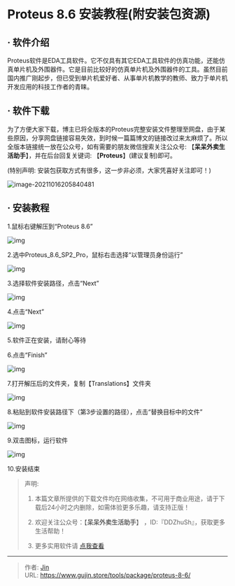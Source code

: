 # Proteus 8.6 安装教程(附安装包资源)


## · 软件介绍
Proteus软件是EDA工具软件。它不仅具有其它EDA工具软件的仿真功能，还能仿真单片机及外围器件。它是目前比较好的仿真单片机及外围器件的工具。虽然目前国内推广刚起步，但已受到单片机爱好者、从事单片机教学的教师、致力于单片机开发应用的科技工作者的青睐。

## · 软件下载
为了方便大家下载，博主已将全版本的Proteus完整安装文件整理至网盘，由于某些原因，分享网盘链接容易失效，到时候一篇篇博文的链接改过来太麻烦了。所以全版本链接统一放在公众号，如有需要的朋友微信搜索关注公众号: 【**呆呆外卖生活助手**】，并在后台回复关键词: 【**Proteus**】(建议复制)即可。

(特别声明: 安装包获取方式有很多，这一步非必须，大家凭喜好关注即可！)

![image-20211016205840481](https://img.gujin.store/img/image-20211016205840481.png)

## · 安装教程

1.鼠标右键解压到“Proteus 8.6”

![img](https://img.gujin.store/img/v2-3ae1f901fc52006ba0603746b0708ab9_720w.png)

2.选中Proteus_8.6_SP2_Pro，鼠标右击选择“以管理员身份运行”

![img](https://img.gujin.store/img/v2-ad08d756d7cb251b091a62f5d573a20e_720w.png)

3.选择软件安装路径，点击“Next”

![img](https://img.gujin.store/img/v2-edcf791a481116c2d8f62af666e528f0_720w.png)

4.点击“Next”

![img](https://img.gujin.store/img/v2-198ed3837e30c3c016027cdb6cfb0cfa_720w.png)

5.软件正在安装，请耐心等待

6.点击“Finish”

![img](https://img.gujin.store/img/v2-08fa9b538e1c490352438ce9d0cd92e1_720w.png)



7.打开解压后的文件夹，复制【Translations】文件夹

![img](https://img.gujin.store/img/v2-36f93129110ee75f60f1d1eb8a83d4e5_720w.png)

8.粘贴到软件安装路径下（第3步设置的路径），点击“替换目标中的文件”

![img](https://img.gujin.store/img/v2-b4a0747bbc98e7ba7250e2bf6c51664f_720w.png)

9.双击图标，运行软件

![img](https://img.gujin.store/img/v2-a2588b0c548ca6715a12acd954ccbd2d_720w.png)

10.安装结束




> 声明: 
>
> 1. 本篇文章所提供的下载文件均在网络收集，不可用于商业用途，请于下载后24小时之内删除，如需体验更多乐趣，请支持正版！
>
> 2. 欢迎关注公众号：【**呆呆外卖生活助手**】 ，ID:『DDZhuSh』，获取更多生活帮助！
>
> 3. 更多实用软件请  [点我查看](/tools)

---

> 作者: [Jin](https://img.gujin.store/img/favicon.ico)  
> URL: https://www.gujin.store/tools/package/proteus-8-6/  

